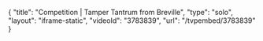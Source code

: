 {
    "title": "Competition | Tamper Tantrum from Breville",
    "type": "solo",
    "layout": "iframe-static",
    "videoId": "3783839",
    "url": "\/tvpembed\/3783839"
}